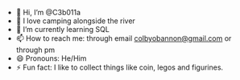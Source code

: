 - 👋 Hi, I’m @C3b011a
- 👀 I love camping alongside the river
- 🌱 I’m currently learning SQL
- 📫 How to reach me: through email colbyobannon@gmail.com or through pm
- 😄 Pronouns: He/Him
- ⚡ Fun fact: I like to collect things like coin, legos and figurines. 

<!---
C3b011a/C3b011a is a ✨ special ✨ repository because its `README.md` (this file) appears on your GitHub profile.
You can click the Preview link to take a look at your changes.
--->
